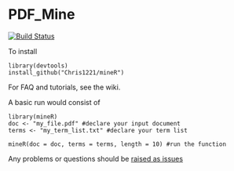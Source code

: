 # PDF_Mine

[![Build Status](https://travis-ci.org/Chris1221/mineR.svg?branch=master)](https://travis-ci.org/Chris1221/mineR)

To install

```{R}
library(devtools)
install_github("Chris1221/mineR")
```

For FAQ and tutorials, see the wiki.

A basic run would consist of

```{R}
library(mineR)
doc <- "my_file.pdf" #declare your input document
terms <- "my_term_list.txt" #declare your term list

mineR(doc = doc, terms = terms, length = 10) #run the function
```

Any problems or questions should be [raised as issues](https://github.com/Chris1221/mineR/issues/new)

